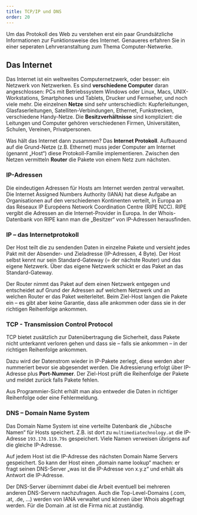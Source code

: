 ```yaml
---
title: TCP/IP und DNS
order: 20
---
```

Um das Protokoll des Web zu verstehen erst ein paar Grundsätzliche Informationen zur Funktionsweise des Internet. Genaueres erfahren Sie in einer seperaten Lehrveranstaltung zum Thema Computer-Netwerke.

Das Internet
-----------

Das Internet ist ein weltweites Computernetzwerk, oder besser: ein Netzwerk von Netzwerken.  Es sind 
**verschiedene Computer** daran angeschlossen: PCs mit Betriebssystem Windows oder Linux, 
Macs, UNIX-Workstations, Smartphones und Tablets, Drucker und Fernseher, und noch viele mehr. 
Die einzelnen **Netze** sind sehr unterschiedlich: Kupferleitungen, Glasfaserleitungen, 
Satelliten-Verbindungen, Ethernet, Funkstrecken, verschiedene Handy-Netze. 
Die **Besitzverhältnisse** sind kompliziert: die Leitungen und Computer gehören verschiedenen 
Firmen, Universitäten, Schulen, Vereinen, Privatpersonen.  

Was hält das Internet dann zusammen? Das **Internet Protokoll**. Aufbauend auf die Grund-Netze 
(z.B. Ethernet) muss jeder Computer am Internet (genannt „Host“) diese Protokoll-Familie 
implementieren. Zwischen den Netzen vermitteln **Router** die Pakete von einem Netz zum nächsten.

### IP-Adressen

Die eindeutigen Adressen für Hosts am Internet werden zentral verwaltet. 
Die Internet Assigned Numbers Authority (IANA) hat diese Aufgabe an 
Organisationen auf den verschiedenen Kontinenten verteilt, in Europa an das 
Réseaux IP Européens Network Coordination Centre (RIPE NCC). 
RIPE vergibt die Adressen an die Internet-Provider in Europa. 
In der Whois-Datenbank von RIPE kann man die „Besitzer“ von IP-Adressen herausfinden.

### IP – das Internetprotokoll

Der Host teilt die zu sendenden Daten in einzelne Pakete und versieht jedes Pakt 
mit der Absender- und Zieladresse (IP-Adressen, 4 Byte). Der Host 
selbst kennt nur sein Standard-Gateway (= der nächste Router) und das eigene Netzwerk. 
Über das eigene Netzwerk schickt er das Paket an das Standard-Gateway. 

Der Router nimmt das Paket auf dem einen Netzwerk entgegen und entscheidet 
auf Grund der Adressen auf welchem Netzwerk und an welchen Router er das 
Paket weiterleitet.  Beim Ziel-Host langen die Pakete ein – es gibt aber 
keine Garantie, dass alle ankommen oder dass sie in der richtigen Reihenfolge ankommen.

### TCP - Transmission Control Protocol

TCP bietet zusätzlich zur Datenübertragung die Sicherheit, 
dass Pakete nicht unterkannt verloren gehen und dass sie 
– falls sie ankommen – in der richtigen Reihenfolge ankommen. 

Dazu wird der Datenstrom wieder in IP-Pakete zerlegt, diese werden aber 
nummeriert bevor sie abgesendet werden. Die Adressierung erfolgt über 
IP-Adresse plus **Port-Nummer**. Der Ziel-Host prüft die Reihenfolge 
der Pakete und meldet zurück falls Pakete fehlen. 

Aus Programmier-Sicht erhält man also entweder die Daten 
in richtiger Reihenfolge oder eine Fehlermeldung.

### DNS – Domain Name System

Das Domain Name System ist eine verteilte Datenbank die „hübsche Namen“ 
für Hosts speichert. Z.B. ist dort zu `multimediatechnology.at` die IP-Adresse 
`193.170.119.79s` gespeichert. 
Viele Namen verweisen übrigens auf die gleiche IP-Adresse. 

Auf jedem Host ist die IP-Adresse des nächsten Domain Name Servers gespeichert. 
So kann der Host einen „domain name lookup“ machen: er fragt seinen DNS-Server 
„was ist die IP-Adresse von x.y.z“ und erhält als Antwort die IP-Adresse. 

Der DNS-Server übernimmt dabei die Arbeit eventuell bei mehreren anderen 
DNS-Servern nachzufragen. Auch die Top-Level-Domains (.com, .at, .de, …) 
werden von IANA verwaltet und können über Whois abgefragt werden. 
Für die Domain .at ist die Firma nic.at zuständig.

